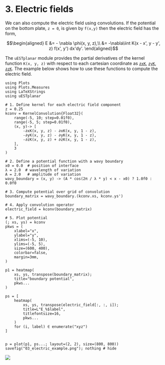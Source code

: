 # 3. Electric fields

We can also compute the electric field using convolutions. If the potential on
the bottom plate, ``z = 0``, is given by ``f(x,y)`` then the electric field has
the form,

```math
\begin{aligned}
E &= - \nabla \phi(x, y, z),\\
&= -\nabla\iint K(x - x', y - y', z) f(x', y') dx'dy'. 
\end{aligned}
```

The `uESTplanar` module provides the partial derivatives of the kernel function
``K(x, y, z)`` with respect to each cartesian coordinate as [`∂xK`](@ref), 
[`∂yK`](@ref), [`∂zK`](@ref). The example below shows how to use these functions
to compute the electric field.

```@example
using Plots
using Plots.Measures
using LaTeXStrings
using uESTplanar

# 1. Define kernel for each electric field component
z = 0.25
kconv = KernelConvolution{Float32}(
    range(-5, 10; step=0.01f0),
    range(-5, 5; step=0.01f0),
    (x, y)-> [
        -∂xK(x, y, z) - ∂xK(x, y, 1 - z),
        -∂yK(x, y, z) - ∂yK(x, y, 1 - z),
        -∂zK(x, y, z) + ∂zK(x, y, 1 - z),
    ],
    3
)

# 2. Define a potential function with a wavy boundary
x0 = 0.0  # position of interface
λ = 2.0  # wavelength of variation
A = 2.0   # amplitude of variation
wavy_boundary = (x, y) -> (A * cos(2π / λ * y) < x - x0) ? 1.0f0 : 0.0f0

# 3. Compute potential over grid of convolution
boundary_matrix = wavy_boundary.(kconv.xs, kconv.ys')

# 4. Apply convolution operator
electric_field = kconv(boundary_matrix)

# 5. Plot potential
(; xs, ys) = kconv
pkws = (
    xlabel="x",
    ylabel="y",
    xlims=(-5, 10),
    ylims=(-5, 5),
    size=(600, 400),
    colorbar=false,
    margin=3mm,
)

p1 = heatmap(
    xs, ys, transpose(boundary_matrix);
    title="boundary potential",
    pkws...
)

ps = [
    heatmap(
        xs, ys, transpose(electric_field[:, :, i]);
        title=L"E_%$label",
        titlefontsize=16,
        pkws...
    )
    for (i, label) ∈ enumerate("xyz")
]


p = plot(p1, ps...; layout=(2, 2), size=(800, 800))
savefig("03_electric_example.png"); nothing # hide
```

![](03_electric_example.png)
